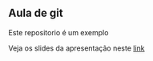 ## Aula de git

Este repositorio é um exemplo

<!-- CLI - Command line interface -->

Veja os slides da apresentação neste [link](https://hackmd.io/4rsOfucqTH2INdJrfnusMw)